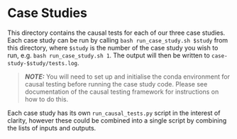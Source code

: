 # Case Studies

This directory contains the causal tests for each of our three case studies. Each case study can be run by calling `bash run_case_study.sh $study` from this directory, where `$study` is the number of the case study you wish to run, e.g. `bash run_case_study.sh 1`. The output will then be written to `case-study-$study/tests.log`.

> **_NOTE:_**  You will need to set up and initialise the conda environment for causal testing before running the case study code. Please see documentation of the causal testing framework for instructions on how to do this.

Each case study has its own `run_causal_tests.py` script in the interest of clarity, however these could be combined into a single script by combining the lists of inputs and outputs.
